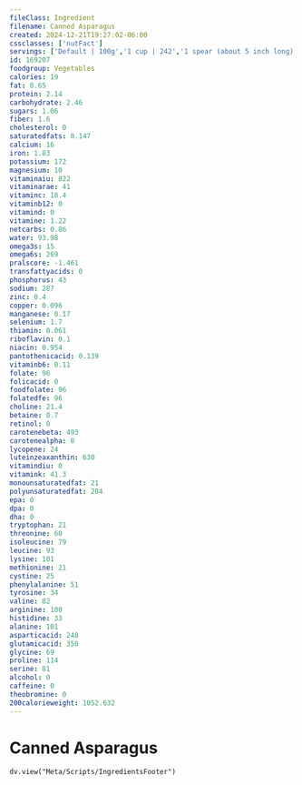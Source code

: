 ```yaml
---
fileClass: Ingredient
filename: Canned Asparagus
created: 2024-12-21T19:27:02-06:00
cssclasses: ['nutFact']
servings: ['Default | 100g','1 cup | 242','1 spear (about 5 inch long) | 18','1 can (300 x 407) | 248']
id: 169207
foodgroup: Vegetables
calories: 19
fat: 0.65
protein: 2.14
carbohydrate: 2.46
sugars: 1.06
fiber: 1.6
cholesterol: 0
saturatedfats: 0.147
calcium: 16
iron: 1.83
potassium: 172
magnesium: 10
vitaminaiu: 822
vitaminarae: 41
vitaminc: 18.4
vitaminb12: 0
vitamind: 0
vitamine: 1.22
netcarbs: 0.86
water: 93.98
omega3s: 15
omega6s: 269
pralscore: -1.461
transfattyacids: 0
phosphorus: 43
sodium: 287
zinc: 0.4
copper: 0.096
manganese: 0.17
selenium: 1.7
thiamin: 0.061
riboflavin: 0.1
niacin: 0.954
pantothenicacid: 0.139
vitaminb6: 0.11
folate: 96
folicacid: 0
foodfolate: 96
folatedfe: 96
choline: 21.4
betaine: 0.7
retinol: 0
carotenebeta: 493
carotenealpha: 0
lycopene: 24
luteinzeaxanthin: 630
vitamindiu: 0
vitamink: 41.3
monounsaturatedfat: 21
polyunsaturatedfat: 284
epa: 0
dpa: 0
dha: 0
tryptophan: 21
threonine: 60
isoleucine: 79
leucine: 93
lysine: 101
methionine: 21
cystine: 25
phenylalanine: 51
tyrosine: 34
valine: 82
arginine: 100
histidine: 33
alanine: 101
asparticacid: 248
glutamicacid: 350
glycine: 69
proline: 114
serine: 81
alcohol: 0
caffeine: 0
theobromine: 0
200calorieweight: 1052.632
---
```


# Canned Asparagus

```dataviewjs
dv.view("Meta/Scripts/IngredientsFooter")
```